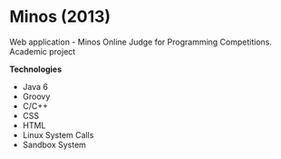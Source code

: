 Minos (2013)
=====

Web application - Minos Online Judge for Programming Competitions. Academic project

<b>Technologies</b>

- Java 6
- Groovy
- C/C++
- CSS
- HTML
- Linux System Calls
- Sandbox System
